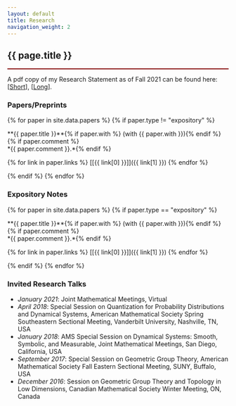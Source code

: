 ```yaml
---
layout: default
title: Research
navigation_weight: 2
---
```


<div style="border-bottom: 2px  solid #800000;">

## {{ page.title }}

</div>

A pdf copy of my Research Statement as of Fall 2021 can be found here: [[Short](Research_Statement_v2022_short.pdf)], [[Long](Research_Statement.pdf)].


### Papers/Preprints

{% for paper in site.data.papers %}
{% if paper.type != "expository" %}
<div class="papers">
**{{ paper.title }}**{% if paper.with %} (with {{ paper.with }}){% endif %}{% if paper.comment %}<br/> *{{ paper.comment }}.*{% endif %}

{% for link in paper.links %} [\[{{ link[0] }}\]]({{ link[1] }}) {% endfor %}
</div>
{% endif %}
{% endfor %}



### Expository Notes

{% for paper in site.data.papers %}
{% if paper.type == "expository" %}
<div class="papers">
**{{ paper.title }}**{% if paper.with %} (with {{ paper.with }}){% endif %}{% if paper.comment %}<br/> *{{ paper.comment }}.*{% endif %}

{% for link in paper.links %} [\[{{ link[0] }}\]]({{ link[1] }}) {% endfor %}
</div>
{% endif %}
{% endfor %}



### Invited Research Talks

- *January 2021*: Joint Mathematical Meetings, Virtual
- *April 2018*: Special Session on Quantization for Probability Distributions and Dynamical Systems, American Mathematical Society Spring Southeastern Sectional Meeting, Vanderbilt University, Nashville, TN, USA
- *January 2018*: AMS Special Session on Dynamical Systems: Smooth, Symbolic, and Measurable, Joint Mathematical Meetings, San Diego, California, USA
- *September 2017*: Special Session on Geometric Group Theory, American Mathematical Society Fall Eastern Sectional Meeting, SUNY, Buffalo, USA
- *December 2016*: Session on Geometric Group Theory and Topology in Low Dimensions, Canadian Mathematical Society Winter Meeting, ON, Canada
